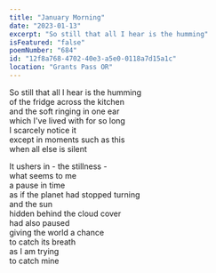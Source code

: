 ```yaml
---
title: "January Morning"
date: "2023-01-13"
excerpt: "So still that all I hear is the humming"
isFeatured: "false"
poemNumber: "684"
id: "12f8a768-4702-40e3-a5e0-0118a7d15a1c"
location: "Grants Pass OR"
---
```


So still that all I hear is the humming  
of the fridge across the kitchen  
and the soft ringing in one ear  
which I've lived with for so long  
I scarcely notice it  
except in moments such as this  
when all else is silent

It ushers in - the stillness -  
what seems to me  
a pause in time  
as if the planet had stopped turning  
and the sun  
hidden behind the cloud cover  
had also paused  
giving the world a chance  
to catch its breath  
as I am trying  
to catch mine
